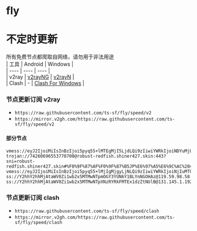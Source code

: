 # fly
# 不定时更新
所有免费节点都爬取自网络，请勿用于非法用途  
|  工具  | Android  | Windows  |  
|  ----  | ----   | ----  |  
| v2ray  | [v2rayNG](https://github.com/2dust/v2rayNG/releases) | [v2rayN](https://github.com/2dust/v2rayN/releases) |  
| Clash  | - | [Clash For Windows](https://github.com/2dust/clashN/releases) | 
  
### 节点更新订阅  v2ray
- `https://raw.githubusercontent.com/ts-sf/fly/speed/v2`  
- `https://mirror.v2gh.com/https://raw.githubusercontent.com/ts-sf/fly/speed/v2`  

#### 部分节点  
``` 
vmess://eyJ2IjoiMiIsInBzIjoi5pyq55+lMTEgMjI5LjdLQi9zIiwiYWRkIjoiNDYuMjUwLjIzNC4zMiIsInBvcnQiOiI0NTMxNyIsImlkIjoiYjI4MzYzNjktMjIwYi00ODQwLTgwYzQtOGNmOTA0YzczNWVlIiwiYWlkIjoiMCIsInNjeSI6ImF1dG8iLCJuZXQiOiJ0Y3AiLCJ0eXBlIjoibm9uZSIsImhvc3QiOiIiLCJwYXRoIjoiIiwidGxzIjoiIiwic25pIjoiIiwidGVzdF9uYW1lIjoiMTEifQ==
trojan://74260696553770700@robust-redfish.shiner427.skin:443?sni=robust-redfish.shiner427.skin#%F0%9F%87%AF%F0%9F%87%B5JP%E6%97%A5%E6%9C%AC%2047.6KB%2Fs
vmess://eyJ2IjoiMiIsInBzIjoi5pyq55+lMjIgMjgyLjNLQi9zIiwiYWRkIjoiNjIuMTQ2LjIzMy43OSIsInBvcnQiOiI0NDEyNyIsImlkIjoiYWUwZmE4MjItNThiYi00ODNmLTlhZjUtZDQxN2Q4YzIzYjIxIiwiYWlkIjoiMCIsInNjeSI6ImF1dG8iLCJuZXQiOiJ0Y3AiLCJ0eXBlIjoibm9uZSIsImhvc3QiOiIiLCJwYXRoIjoiIiwidGxzIjoiIiwic25pIjoiIiwidGVzdF9uYW1lIjoiMjIifQ==
ss://Y2hhY2hhMjAtaWV0Zi1wb2x5MTMwNTpmOGY3YUN6Y1BLYnNGOHAz@119.59.98.58:990#%E6%9C%AA%E7%9F%A526%20993.2KB%2Fs
ss://Y2hhY2hhMjAtaWV0Zi1wb2x5MTMwNTpXNzRYRkFMTEx1dzZtNUlB@131.145.1.192:443#%E6%9C%AA%E7%9F%A528%204.7MB%2Fs
```
### 节点更新订阅  clash
- `https://raw.githubusercontent.com/ts-sf/fly/speed/clash`  
- `https://mirror.v2gh.com/https://raw.githubusercontent.com/ts-sf/fly/speed/clash`  


